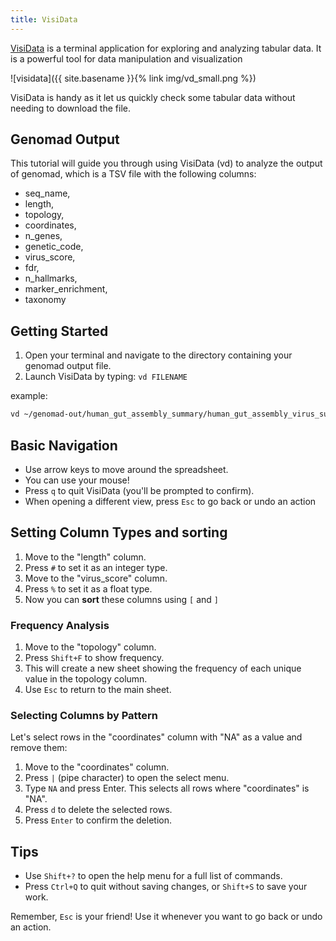 ```yaml
---
title: VisiData
---
```


[VisiData](https://www.visidata.org/) is a terminal application for exploring and analyzing tabular data. 
It is a powerful tool for data manipulation and visualization

![visidata]({{ site.basename }}{% link img/vd_small.png %})

VisiData is handy as it let us quickly check some tabular data without needing 
to download the file.

## Genomad Output

This tutorial will guide you through using VisiData (vd) to analyze the output of genomad, which is a TSV file with the following columns:

* seq_name,
* length,
* topology,
* coordinates,
* n_genes,
* genetic_code,
* virus_score,
* fdr,
* n_hallmarks,
* marker_enrichment,
* taxonomy

## Getting Started

1. Open your terminal and navigate to the directory containing your genomad output file.
2. Launch VisiData by typing: `vd FILENAME`

example:

```bash
vd ~/genomad-out/human_gut_assembly_summary/human_gut_assembly_virus_summary.tsv
```

## Basic Navigation

* Use arrow keys to move around the spreadsheet.
* You can use your mouse!
* Press `q` to quit VisiData (you'll be prompted to confirm).
* When opening a different view, press `Esc` to go back or undo an action


## Setting Column Types and sorting

1. Move to the "length" column.
2. Press `#` to set it as an integer type.
3. Move to the "virus_score" column.
4. Press `%` to set it as a float type.
5. Now you can **sort** these columns using `[` and `]`


### Frequency Analysis

1. Move to the "topology" column.
2. Press `Shift+F` to show frequency.
3. This will create a new sheet showing the frequency of each unique value in the topology column.
4. Use `Esc` to return to the main sheet.


### Selecting Columns by Pattern

Let's select rows in the "coordinates" column with "NA" as a value and remove them:

1. Move to the "coordinates" column.
2. Press `|` (pipe character) to open the select menu.
3. Type `NA` and press Enter. This selects all rows where "coordinates" is "NA".
4. Press `d` to delete the selected rows.
5. Press `Enter` to confirm the deletion.

## Tips

* Use `Shift+?` to open the help menu for a full list of commands.
* Press `Ctrl+Q` to quit without saving changes, or `Shift+S` to save your work.

Remember, `Esc` is your friend! Use it whenever you want to go back or undo an action.